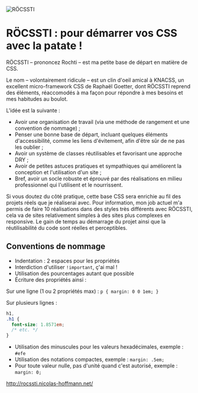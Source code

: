 <img src="http://rocssti.nicolas-hoffmann.net/style/rocssti_logo.png" alt="RÖCSSTI" />

# RÖCSSTI : pour démarrer vos CSS avec la patate !

RÖCSSTI – prononcez Rochti – est ma petite base de départ en matière de CSS. 

Le nom – volontairement ridicule – est un clin d'oeil amical à KNACSS, un excellent micro-framework CSS de Raphaël Goetter, dont RÖCSSTI reprend des éléments, réaccomodés à ma façon pour répondre à mes besoins et mes habitudes au boulot.

L'idée est la suivante :

- Avoir une organisation de travail (via une méthode de rangement et une convention de nommage) ;
- Penser une bonne base de départ, incluant quelques éléments d'accessibilité, comme les liens d'évitement, afin d'être sûr de ne pas les oublier ;
- Avoir un système de classes réutilisables et favorisant une approche DRY ;
- Avoir de petites astuces pratiques et sympathiques qui améliorent la conception et l'utilisation d'un site ;
- Bref, avoir un socle robuste et éprouvé par des réalisations en milieu professionnel qui l'utilisent et le nourrissent.

Si vous doutez du côté pratique, cette base CSS sera enrichie au fil des projets réels que je réaliserai avec. Pour information, mon job actuel m'a permis de faire 10 réalisations dans des styles très différents avec RÖCSSTI, cela va de sites relativement simples à des sites plus complexes en responsive. Le gain de temps au démarrage du projet ainsi que la réutilisabilité du code sont réelles et perceptibles.

## Conventions de nommage

- Indentation : 2 espaces pour les propriétés
- Interdiction d'utiliser `!important`, ç'ai mal !
- Utilisation des pourcentages autant que possible
- Écriture des propriétés ainsi :

Sur une ligne (1 ou 2 propriétés max) : `p { margin: 0 0 1em; }`

Sur plusieurs lignes :
```css
h1,
.h1 {
  font-size: 1.8571em;
  /* etc. */
}
```

- Utilisation des minuscules pour les valeurs hexadécimales, exemple : `#efe`
- Utilisation des notations compactes, exemple : `margin: .5em;`
- Pour toute valeur nulle, pas d'unité quand c'est autorisé, exemple : `margin: 0;`

http://rocssti.nicolas-hoffmann.net/
